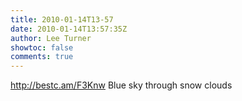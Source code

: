 ```yaml
---
title: 2010-01-14T13-57
date: 2010-01-14T13:57:35Z
author: Lee Turner
showtoc: false
comments: true
---
```


http://bestc.am/F3Knw Blue sky through snow clouds

